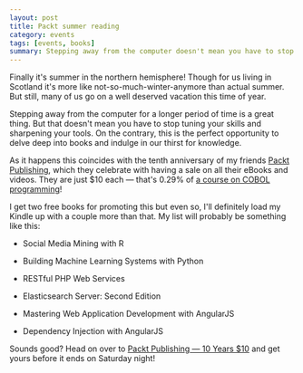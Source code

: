 ```yaml
---
layout: post
title: Packt summer reading
category: events
tags: [events, books]
summary: Stepping away from the computer doesn't mean you have to stop tuning your skills and sharpening your tools.
---
```

Finally it's summer in the northern hemisphere! Though for us living in Scotland it's more like not-so-much-winter-anymore than actual summer. But still, many of us go on a well deserved vacation this time of year.

Stepping away from the computer for a longer period of time is a great thing. But that doesn't mean you have to stop tuning your skills and sharpening your tools. On the contrary, this is the perfect opportunity to delve deep into books and indulge in our thirst for knowledge.

As it happens this coincides with the tenth anniversary of my friends [Packt Publishing](http://www.packtpub.com/), which they celebrate with having a sale on all their eBooks and videos. They are just $10 each — that's 0.29% of [a course on COBOL programming](http://www.hotcourses.com/uk-courses/Effective-Programming-with-COBOL-courses/page_pls_user_course_details/16180339/0/w/26425596/page.htm)!

I get two free books for promoting this but even so, I'll definitely load my Kindle up with a couple more than that. My list will probably be something like this:

- Social Media Mining with R

- Building Machine Learning Systems with Python

- RESTful PHP Web Services

- Elasticsearch Server: Second Edition

- Mastering Web Application Development with AngularJS

- Dependency Injection with AngularJS

Sounds good? Head on over to [Packt Publishing — 10 Years $10](http://www.packtpub.com/10years?utm_source=Packt10&utm_medium=tobiassjosten.net&utm_campaign=Packt10) and get yours before it ends on Saturday night!
